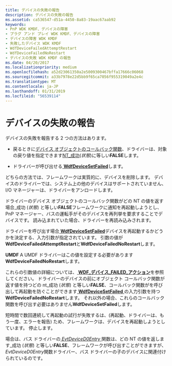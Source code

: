 ```yaml
---
title: デバイスの失敗の報告
description: デバイスの失敗の報告
ms.assetid: ca536547-d51a-4450-8a83-19aac67aab92
keywords:
- PnP WDK KMDF、デバイスの障害
- プラグ アンド プレイ WDK KMDF、デバイスの障害
- デバイスの障害 WDK KMDF
- 失敗したデバイス WDK KMDF
- WdfDeviceFailedAttemptRestart
- WdfDeviceFailedNoRestart
- デバイスの失敗 WDK KMDF の報告
ms.date: 04/20/2017
ms.localizationpriority: medium
ms.openlocfilehash: a52d23061350a2e5009300467bffa17666c06068
ms.sourcegitcommit: a33b7978e22d5bb9f65ca7056f955319049a2e4c
ms.translationtype: MT
ms.contentlocale: ja-JP
ms.lasthandoff: 01/31/2019
ms.locfileid: "56539114"
---
```

# <a name="reporting-device-failures"></a>デバイスの失敗の報告


デバイスの失敗を報告する 2 つの方法はあります。

-   戻るときに[デバイス オブジェクトのコールバック関数](https://msdn.microsoft.com/library/windows/hardware/dn265631#device-callbacks)、ドライバーは、対象の戻り値を指定できます[NT\_成功](https://msdn.microsoft.com/library/windows/hardware/ff565436)(*状態*)に等しい**FALSE**します。

-   ドライバーが呼び出せる[ **WdfDeviceSetFailed**](https://msdn.microsoft.com/library/windows/hardware/ff546890)します。

どちらの方法では、フレームワークは実質的に、デバイスを削除します。 デバイスのドライバーでは、システム上の他のデバイスはサポートされていません、I/O マネージャーは、ドライバーをアンロードします。

ドライバーのデバイス オブジェクトのコールバック関数がどの NT の値を返す場合\_成功 (*状態*) と等しい**FALSE**フレームワークに通知を再起動しようとし、PnP マネージャー、バスの運転手がそのデバイスを再列挙を要求することでデバイスです。 読み込まれていた場合、ドライバーを再読み込みされます。

ドライバーを呼び出す場合[ **WdfDeviceSetFailed**](https://msdn.microsoft.com/library/windows/hardware/ff546890)デバイスを再起動するかどうかを決定する、入力引数が指定されています。 引数の値が**WdfDeviceFailedAttemptRestart**と**WdfDeviceFailedNoRestart**します。

**UMDF** A UMDF ドライバーはこの値を設定する必要があります**WdfDeviceFailedNoRestart**します。

これらの引数値の詳細については、[ **WDF\_デバイス\_FAILED\_アクション**](https://msdn.microsoft.com/library/windows/hardware/ff551253)を参照してください。
ドライバーのデバイスの前にオブジェクト コールバック関数が返す値を持つどの nt\_成功 (*状態*) と等しい**FALSE**、コールバック関数がを呼び出して再起動を防ぐことができます[ **WdfDeviceSetFailed** ](https://msdn.microsoft.com/library/windows/hardware/ff546890)の入力引数を持つ**WdfDeviceFailedNoRestart**します。 それ以外の場合、これらのコールバック関数を呼び出す必要はありません**WdfDeviceSetFailed**します。

短時間で数回連続して再起動の試行が失敗するは、(再起動、ドライバーは、もう一度、エラーを報告) ため、フレームワークは、デバイスを再起動しようとしています。 停止します。

場合は、バス ドライバーの[ *EvtDeviceD0Entry* ](https://msdn.microsoft.com/library/windows/hardware/ff540848)関数は、どの NT の値を返します\_成功 (*状態*) と等しい**FALSE**、フレームワークが呼び出すことができますが、 *EvtDeviceD0Entry*関数ドライバー、バス ドライバーの子のデバイスに関連付けられているのです。

 

 





